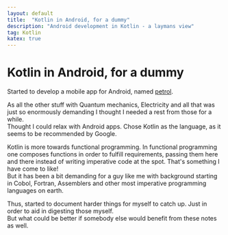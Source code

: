 ```yaml
---
layout: default
title:  "Kotlin in Android, for a dummy"
description: "Android development in Kotlin - a laymans view"
tag: Kotlin
katex: true
---
```


# Kotlin in Android, for a dummy

Started to develop a mobile app for Android, named [petrol](https://github.com/veikkonyfors/petrol "Petrol price tracking"). 
 
As all the other stuff with Quantum mechanics, Electricity and all that was just so enormously demanding I thought I needed a rest from those for a while.  
Thought I could relax with Android apps. Chose Kotlin as the language, as it seems to be recommended by Google.

Kotlin is more towards functional programming.
In functional programming one composes functions in order to fulfill requirements, passing them here and there instead of writing imperative code at the spot. That's something I have come to like!  
But it has been a bit demanding for a guy like me with background starting in Cobol, Fortran, Assemblers and other most imperative programming languages on earth.

Thus, started to document harder things for myself to catch up. Just in order to aid in digesting those myself.  
But what could be better if somebody else would benefit from these notes as well.